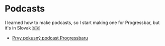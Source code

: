 # Podcasts

I learned how to make podcasts, so I start making one for Progressbar, but it's in Slovak 🇸🇰
* [Prvy pokusný podcast Progressbaru](https://pppp.substack.com/)
